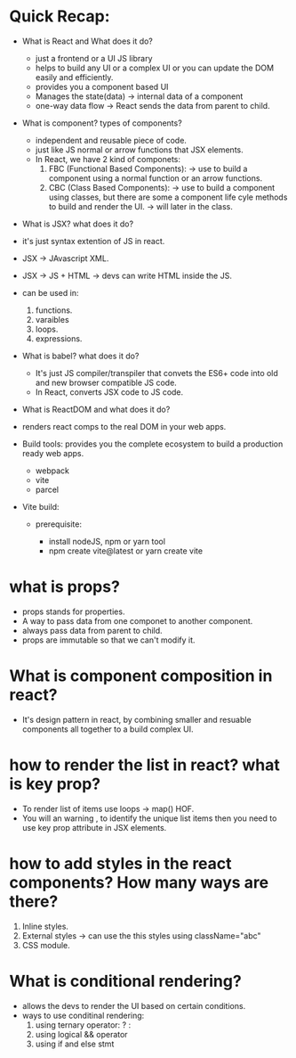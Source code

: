 # Quick Recap:

- What is React and What does it do?

  - just a frontend or a UI JS library
  - helps to build any UI or a complex UI or you can update the DOM easily and efficiently.
  - provides you a component based UI
  - Manages the state(data) -> internal data of a component
  - one-way data flow -> React sends the data from parent to child.

- What is component? types of components?

  - independent and reusable piece of code.
  - just like JS normal or arrow functions that JSX elements.
  - In React, we have 2 kind of componets:
    1.  FBC (Functional Based Components): -> use to build a component using a normal function or an arrow functions.
    2.  CBC (Class Based Components): -> use to build a component using classes, but there are some a component life cyle methods to build and render the UI. -> will later in the class.

- What is JSX? what does it do?

- it's just syntax extention of JS in react.
- JSX -> JAvascript XML.
- JSX -> JS + HTML -> devs can write HTML inside the JS.
- can be used in:

  1. functions.
  2. varaibles
  3. loops.
  4. expressions.

- What is babel? what does it do?

  - It's just JS compiler/transpiler that convets the ES6+ code into old and new browser compatible JS code.
  - In React, converts JSX code to JS code.

- What is ReactDOM and what does it do?

- renders react comps to the real DOM in your web apps.

- Build tools: provides you the complete ecosystem to build a production ready web apps.

  - webpack
  - vite
  - parcel

- Vite build:

  - prerequisite:

    - install nodeJS, npm or yarn tool
    - npm create vite@latest or yarn create vite

# what is props?

- props stands for properties.
- A way to pass data from one componet to another component.
- always pass data from parent to child.
- props are immutable so that we can't modify it.

# What is component composition in react?

- It's design pattern in react, by combining smaller and resuable components all together to a build complex UI.

# how to render the list in react? what is key prop?

- To render list of items use loops -> map() HOF.
- You will an warning , to identify the unique list items then you need to use key prop attribute in JSX elements.

# how to add styles in the react components? How many ways are there?

1. Inline styles.
2. External styles -> can use the this styles using className="abc"
3. CSS module.

# What is conditional rendering?

- allows the devs to render the UI based on certain conditions.
- ways to use conditinal rendering:
  1.  using ternary operator: ? :
  2.  using logical && operator
  3.  using if and else stmt
